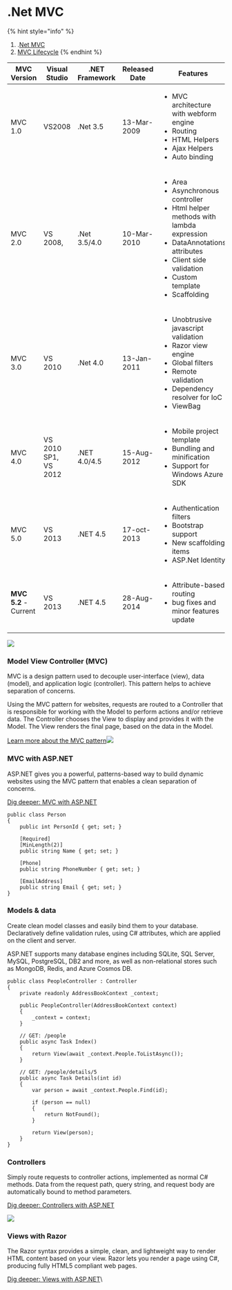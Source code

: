 # .Net MVC

{% hint style="info" %}
1. .[Net MVC](https://www.tutorialsteacher.com/mvc)
2. [MVC Lifecycle](https://www.dotnettricks.com/learn/mvc/aspnet-mvc-request-life-cycle)
{% endhint %}



| MVC Version           | Visual Studio                  | .NET Framework | Released Date | Features                                                                                                                                                                                                                |
| --------------------- | ------------------------------ | -------------- | ------------- | ----------------------------------------------------------------------------------------------------------------------------------------------------------------------------------------------------------------------- |
| MVC 1.0               | VS2008                         | .Net 3.5       | 13-Mar-2009   | <ul><li>MVC architecture with webform engine</li><li>Routing</li><li>HTML Helpers</li><li>Ajax Helpers</li><li>Auto binding</li></ul>                                                                                   |
| MVC 2.0               | VS 2008,                       | .Net 3.5/4.0   | 10-Mar-2010   | <ul><li>Area</li><li>Asynchronous controller</li><li>Html helper methods with lambda expression</li><li>DataAnnotations attributes</li><li>Client side validation</li><li>Custom template</li><li>Scaffolding</li></ul> |
| MVC 3.0               | VS 2010                        | .Net 4.0       | 13-Jan-2011   | <ul><li>Unobtrusive javascript validation</li><li>Razor view engine</li><li>Global filters</li><li>Remote validation</li><li>Dependency resolver for IoC</li><li>ViewBag</li></ul>                                      |
| MVC 4.0               | <p>VS 2010 SP1,<br>VS 2012</p> | .NET 4.0/4.5   | 15-Aug-2012   | <ul><li>Mobile project template</li><li>Bundling and minification</li><li>Support for Windows Azure SDK</li></ul>                                                                                                       |
| MVC 5.0               | VS 2013                        | .NET 4.5       | 17-oct-2013   | <ul><li>Authentication filters</li><li>Bootstrap support</li><li>New scaffolding items</li><li>ASP.Net Identity</li></ul>                                                                                               |
| **MVC 5.2** - Current | VS 2013                        | .NET 4.5       | 28-Aug-2014   | <ul><li>Attribute-based routing</li><li>bug fixes and minor features update</li></ul>                                                                                                                                   |

![](https://dotnet.microsoft.com/static/images/illustrations/swimlane-model-view-controller.svg?v=CzUv-GDiU6YsHcGrR3M\_-rs-39bc2dpjl22uAT5Br2Q)

### Model View Controller (MVC)

MVC is a design pattern used to decouple user-interface (view), data (model), and application logic (controller). This pattern helps to achieve separation of concerns.

Using the MVC pattern for websites, requests are routed to a Controller that is responsible for working with the Model to perform actions and/or retrieve data. The Controller chooses the View to display and provides it with the Model. The View renders the final page, based on the data in the Model.

[Learn more about the MVC pattern](https://docs.microsoft.com/aspnet/core/mvc/overview?WT.mc\_id=dotnet-35129-website)![](https://dotnet.microsoft.com/static/images/illustrations/swimlane-mvc-scenario.svg?v=n3JqfJtFYOCBqhxJmrAmbNz\_uU57V6DQI6hlmELD4ZA)

### MVC with ASP.NET

ASP.NET gives you a powerful, patterns-based way to build dynamic websites using the MVC pattern that enables a clean separation of concerns.

[Dig deeper: MVC with ASP.NET](https://docs.microsoft.com/aspnet/core/mvc/overview?WT.mc\_id=dotnet-35129-website)

```
public class Person
{
    public int PersonId { get; set; }

    [Required]
    [MinLength(2)]
    public string Name { get; set; }

    [Phone]
    public string PhoneNumber { get; set; }

    [EmailAddress]
    public string Email { get; set; }
}
```

### Models & data

Create clean model classes and easily bind them to your database. Declaratively define validation rules, using C# attributes, which are applied on the client and server.

ASP.NET supports many database engines including SQLite, SQL Server, MySQL, PostgreSQL, DB2 and more, as well as non-relational stores such as MongoDB, Redis, and Azure Cosmos DB.

```
public class PeopleController : Controller
{
    private readonly AddressBookContext _context;

    public PeopleController(AddressBookContext context)
    {
        _context = context;
    }

    // GET: /people
    public async Task Index()
    {
        return View(await _context.People.ToListAsync());
    }

    // GET: /people/details/5
    public async Task Details(int id)
    {
        var person = await _context.People.Find(id);

        if (person == null)
        {
            return NotFound();
        }

        return View(person);
    }
}
```

### Controllers

Simply route requests to controller actions, implemented as normal C# methods. Data from the request path, query string, and request body are automatically bound to method parameters.

[Dig deeper: Controllers with ASP.NET](https://docs.microsoft.com/aspnet/core/mvc/controllers?WT.mc\_id=dotnet-35129-website)

![](https://dotnet.microsoft.com/static/images/screenshot-razor-editor-vs.png?v=1ucG7ya4I12-ajagHXoqxPhkOhhiGQWN7k\_xPkirbIY)

### Views with Razor

The Razor syntax provides a simple, clean, and lightweight way to render HTML content based on your view. Razor lets you render a page using C#, producing fully HTML5 compliant web pages.

[Dig deeper: Views with ASP.NET](https://docs.microsoft.com/aspnet/core/mvc/views/overview?WT.mc\_id=dotnet-35129-website)\
